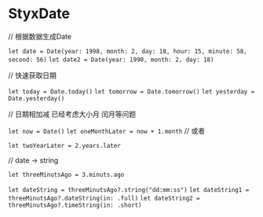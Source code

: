 # StyxDate
// 根据数据生成Date

`let date = Date(year: 1998, month: 2, day: 18, hour: 15, minute: 58, second: 56)`
`let date2 = Date(year: 1990, month: 2, day: 18)`

// 快速获取日期

`let today = Date.today()`
`let tomorrow = Date.tomorrow()`
`let yesterday = Date.yesterday()`

// 日期相加减 已经考虑大小月 闰月等问题

`let now = Date()`
`let oneMonthLater = now + 1.month`
// 或者

`let twoYearLater = 2.years.later`

// date -> string

`let threeMinutsAgo = 3.minuts.ago`

`let dateString = threeMinutsAgo?.string("dd:mm:ss")`
`let dateString1 = threeMinutsAgo?.dateString(in: .full)`
`let dateString2 = threeMinutsAgo?.timeString(in: .short)`
